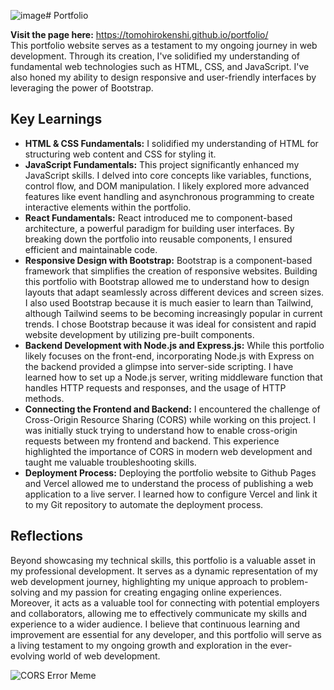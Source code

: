 ![image](https://github.com/user-attachments/assets/83f015bc-7463-454c-8bcc-bc03fc8f9eae)# Portfolio

**Visit the page here:** https://tomohirokenshi.github.io/portfolio/ <br>
This portfolio website serves as a testament to my ongoing journey in web development. Through its creation, I've solidified my understanding of fundamental web technologies such as HTML, CSS, and JavaScript. I've also honed my ability to design responsive and user-friendly interfaces by leveraging the power of Bootstrap.

## Key Learnings

* **HTML & CSS Fundamentals:** I solidified my understanding of HTML for structuring web content and CSS for styling it.
* **JavaScript Fundamentals:** This project significantly enhanced my JavaScript skills. I delved into core concepts like variables, functions, control flow, and DOM manipulation. I likely explored more advanced features like event handling and asynchronous programming to create interactive elements within the portfolio.
* **React Fundamentals:** React introduced me to component-based architecture, a powerful paradigm for building user interfaces. By breaking down the portfolio into reusable components, I ensured efficient and maintainable code. 
* **Responsive Design with Bootstrap:** Bootstrap is a component-based framework that simplifies the creation of responsive websites. Building this portfolio with Bootstrap allowed me to understand how to design layouts that adapt seamlessly across different devices and screen sizes. I also used Bootstrap because it is much easier to learn than Tailwind, although Tailwind seems to be becoming increasingly popular in current trends. I chose Bootstrap because it was ideal for consistent and rapid website development by utilizing pre-built components.
* **Backend Development with Node.js and Express.js:** While this portfolio likely focuses on the front-end, incorporating Node.js with Express on the backend provided a glimpse into server-side scripting. I have learned how to set up a Node.js server, writing middleware function that handles HTTP requests and responses, and the usage of HTTP methods.
* **Connecting the Frontend and Backend:** I encountered the challenge of Cross-Origin Resource Sharing (CORS) while working on this project. I was initially stuck trying to understand how to enable cross-origin requests between my frontend and backend. This experience highlighted the importance of CORS in modern web development and taught me valuable troubleshooting skills.
* **Deployment Process:** Deploying the portfolio website to Github Pages and Vercel allowed me to understand the process of publishing a web application to a live server. I learned how to configure Vercel and link it to my Git repository to automate the deployment process.

## Reflections

Beyond showcasing my technical skills, this portfolio is a valuable asset in my professional development. It serves as a dynamic representation of my web development journey, highlighting my unique approach to problem-solving and my passion for creating engaging online experiences. Moreover, it acts as a valuable tool for connecting with potential employers and collaborators, allowing me to effectively communicate my skills and experience to a wider audience. I believe that continuous learning and improvement are essential for any developer, and this portfolio will serve as a living testament to my ongoing growth and exploration in the ever-evolving world of web development.

![CORS Error Meme](https://miro.medium.com/v2/resize:fit:640/format:webp/0*8wyBNp2qVevkfelC.jpeg)
